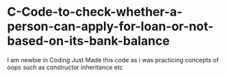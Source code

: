 # C-Code-to-check-whether-a-person-can-apply-for-loan-or-not-based-on-its-bank-balance
I am newbie in Coding  Just Made this code as i was practicing concepts of oops such as constructor inheritance etc  
